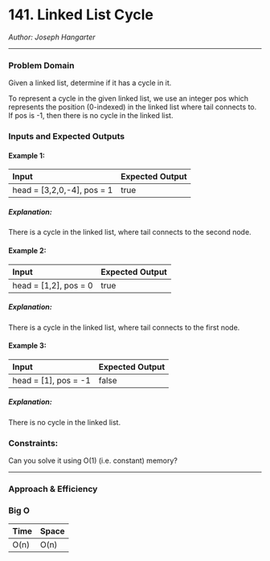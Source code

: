 # 141. Linked List Cycle

  
*Author: Joseph Hangarter*

---

### Problem Domain
Given a linked list, determine if it has a cycle in it.

To represent a cycle in the given linked list, we use an integer pos which represents the position (0-indexed) in the linked list where tail connects to. If pos is -1, then there is no cycle in the linked list.

### Inputs and Expected Outputs

#### Example 1:  
| Input | Expected Output |
| :----------- | :----------- |
| head = [3,2,0,-4], pos = 1 | true |

##### Explanation: 
There is a cycle in the linked list, where tail connects to the second node.

#### Example 2:  
| Input | Expected Output |
| :----------- | :----------- |
| head = [1,2], pos = 0| true |

##### Explanation: 
There is a cycle in the linked list, where tail connects to the first node.

#### Example 3:  
| Input | Expected Output |
| :----------- | :----------- |
| head = [1], pos = -1| false |

##### Explanation: 
There is no cycle in the linked list.

### Constraints:
Can you solve it using O(1) (i.e. constant) memory?

---

### Approach & Efficiency



### Big O

| Time | Space |
| :----------- | :----------- |
| O(n) | O(n) |

